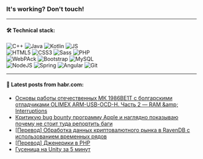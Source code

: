 ### It's working? Don't touch!

---

#### 🛠️ Technical stack:

![C++](https://img.shields.io/badge/C++-informational?logo=c%2B%2B&style=flat&logoColor=white&color=9C033A)
![Java](https://img.shields.io/badge/Java-informational?logo=java&style=flat&logoColor=white&color=007396)
![Kotlin](https://img.shields.io/badge/Kotlin-informational?logo=Kotlin&style=flat&logoColor=white&color=0095D5)
![JS](https://img.shields.io/badge/JS-informational?logo=javaScript&style=flat&logoColor=black&color=F7Df1E) <br>
![HTML5](https://img.shields.io/badge/HTML5-informational?logo=html5&style=flat&logoColor=white&color=E34F26)
![CSS3](https://img.shields.io/badge/CSS3-informational?logo=css3&style=flat&logoColor=white&color=157286)
![Sass](https://img.shields.io/badge/Saas-informational?logo=sass&style=flat&logoColor=white&color=hotpink)
![PHP](https://img.shields.io/badge/PHP-informational?logo=php&style=flat&logoColor=white&color=777BB4) <br>
![WebPAck](https://img.shields.io/badge/WebPack-informational?logo=webPack&style=flat&logoColor=white&color=FF6F00)
![Bootstrap](https://img.shields.io/badge/Bootstrap-informational?logo=Bootstrap&style=flat&logoColor=white&color=7952B3)
![MySQL](https://img.shields.io/badge/MySQL-informational?logo=MySQL&style=flat&logoColor=white&color=00f) <br>
![NodeJS](https://img.shields.io/badge/NodeJS-informational?logo=node.js&style=flat&logoColor=white&color=43853D)
![Spring](https://img.shields.io/badge/Spring-informational?logo=Spring&style=flat&logoColor=white&color=0A9EDC)
![Angular](https://img.shields.io/badge/Vue-informational?logo=vue.js&style=flat&logoColor=white&color=red)
![Git](https://img.shields.io/badge/Git-informational?logo=git&style=flat&logoColor=white&color=darkorange)

___

#### 💬 Latest posts from habr.com:

<!-- BLOG-POST-LIST:START -->
- [Основы работы отечественных МК 1986ВЕ1Т с болгарскими отладчиками OLIMEX ARM-USB-OCD-H. Часть 2 — RAM &amp;amp; Interruptions](https://habr.com/ru/post/657533/?utm_source=habrahabr&utm_medium=rss&utm_campaign=657533)
- [Критикую bug bounty программу Apple и наглядно показываю почему не стоит туда репортить баги](https://habr.com/ru/post/657575/?utm_source=habrahabr&utm_medium=rss&utm_campaign=657575)
- [[Перевод] Обработка данных криптовалютного рынка в RavenDB с использованием временных рядов](https://habr.com/ru/post/657353/?utm_source=habrahabr&utm_medium=rss&utm_campaign=657353)
- [[Перевод] Дженерики в PHP](https://habr.com/ru/post/657423/?utm_source=habrahabr&utm_medium=rss&utm_campaign=657423)
- [Гусеница на Unity за 5 минут](https://habr.com/ru/post/657537/?utm_source=habrahabr&utm_medium=rss&utm_campaign=657537)
<!-- BLOG-POST-LIST:END -->

